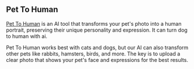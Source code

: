 ## Pet To Human

[Pet To Human](https://pettohuman.com) is an AI tool that transforms your pet's photo into a human portrait, preserving their unique personality and expression. It can turn dog to human with ai.

Pet To Human works best with cats and dogs, but our AI can also transform other pets like rabbits, hamsters, birds, and more. The key is to upload a clear photo that shows your pet's face and expressions for the best results.
